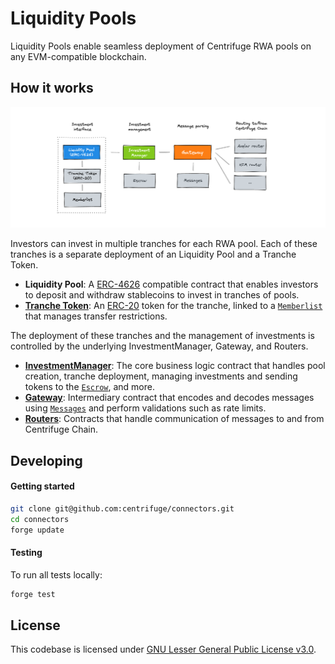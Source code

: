 # Liquidity Pools
Liquidity Pools enable seamless deployment of Centrifuge RWA pools on any EVM-compatible blockchain.

## How it works
<a href="https://github.com/centrifuge/liquidity-pools">
  <img alt="Centrifuge" src="contracts.png">
</a>

Investors can invest in multiple tranches for each RWA pool. Each of these tranches is a separate deployment of an Liquidity Pool and a Tranche Token.
- **Liquidity Pool**: A [ERC-4626](https://ethereum.org/en/developers/docs/standards/tokens/erc-4626/) compatible contract that enables investors to deposit and withdraw stablecoins to invest in tranches of pools.
- [**Tranche Token**](https://github.com/centrifuge/liquidity-pools/blob/main/src/token/restricted.sol): An [ERC-20](https://ethereum.org/en/developers/docs/standards/tokens/erc-20/) token for the tranche, linked to a [`Memberlist`](https://github.com/centrifuge/liquidity-pools/blob/main/src/token/memberlist.sol) that manages transfer restrictions.

The deployment of these tranches and the management of investments is controlled by the underlying InvestmentManager, Gateway, and Routers.
- [**InvestmentManager**](https://github.com/centrifuge/liquidity-pools/blob/main/src/Connector.sol): The core business logic contract that handles pool creation, tranche deployment, managing investments and sending tokens to the [`Escrow`](https://github.com/centrifuge/liquidity-pools/blob/main/src/Escrow.sol), and more.
- [**Gateway**](https://github.com/centrifuge/liquidity-pools/blob/main/src/routers/Gateway.sol): Intermediary contract that encodes and decodes messages using [`Messages`](https://github.com/centrifuge/liquidity-pools/blob/main/src/Messages.sol) and perform validations such as rate limits.
- [**Routers**](https://github.com/centrifuge/liquidity-pools/tree/main/src/routers): Contracts that handle communication of messages to and from Centrifuge Chain.

## Developing
#### Getting started
```sh
git clone git@github.com:centrifuge/connectors.git
cd connectors
forge update
```

#### Testing
To run all tests locally:
```sh
forge test
```

## License
This codebase is licensed under [GNU Lesser General Public License v3.0](https://github.com/centrifuge/centrifuge-chain/blob/main/LICENSE).
